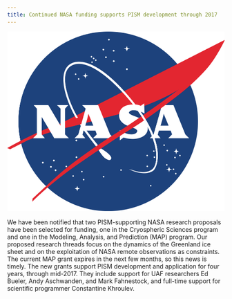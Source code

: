 ```yaml
---
title: Continued NASA funding supports PISM development through 2017
---
```


![NASA logo](/img/news/nasa_logo.png)

We have been notified that two PISM-supporting NASA research proposals
have been selected for funding, one in the Cryospheric Sciences program
and one in the Modeling, Analysis, and Prediction (MAP) program. Our
proposed research threads focus on the dynamics of the Greenland ice
sheet and on the exploitation of NASA remote observations as
constraints. The current MAP grant expires in the next few months, so
this news is timely. The new grants support PISM development and
application for four years, through mid-2017. They include support for
UAF researchers Ed Bueler, Andy Aschwanden, and Mark Fahnestock, and
full-time support for scientific programmer Constantine Khroulev.
